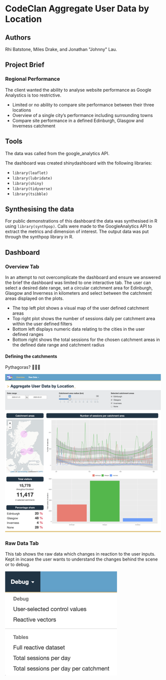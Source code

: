 # CodeClan Aggregate User Data by Location

## Authors
Rhi Batstone, Miles Drake, and Jonathan "Johnny" Lau.

## Project Brief
### Regional Performance

The client wanted the ability to analyse website performance as Google Analystics is too restrictive.
- Limited or no ability to compare site performance between their three locations
- Overview of a single city’s performance including surrounding towns
- Compare site performance in a defined Edinburgh, Glasgow and Inverness catchment

## Tools

The data was called from the google_analytics API.

The dashboard was created shinydashboard with the following libraries: 
- `library(leaflet)`
- `library(lubridate)`
- `library(shiny)`
- `library(tidyverse)`
- `library(tsibble)`

## Synthesising the data
For public demonstrations of this dashboard the data was synthesised in R using `library(synthpop)`. 
Calls were made to the GoogleAnalytics API to extract the metrics and dimension of interest. The output data was put through the synthpop library in R.

## Dashboard
### Overview Tab
In an attempt to not overcomplicate the dashboard and ensure we answered the brief the dashboard was limited to one interactive tab. The user can select a desired date range, set a circular catchment area for Edinburgh, Glasgow and Inverness in kilometers and select between the catchment areas displayed on the plots. 

- The top left plot shows a visual map of the user defined catchment areas
- Top right plot shows the number of sessions daily per catchment area within the user defined filters
- Bottom left displays numeric data relating to the cities in the user defined ranges
- Bottom right shows the total sessions for the chosen catchment areas in the defined date range and catchment radius

#### Defining the catchments
Pythagoras? 🤷🏼‍♀️

![](/www/screenshot_overview.png)

### Raw Data Tab
This tab shows the raw data which changes in reaction to the user inputs. Kept in incase the user wants to understand the changes behind the scene or to debug.

![](/www/screenshot_rawdata_menu.png)

